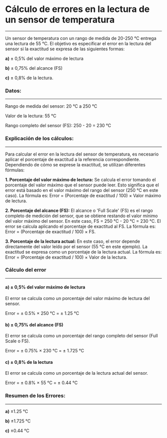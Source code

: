 # Cálculo de errores en la lectura de un sensor de temperatura
---
Un sensor de temperatura con un rango de medida de 20-250 °C entrega una lectura de 55 °C. El objetivo es especificar el error en la lectura del sensor si la exactitud se expresa de las siguientes formas:

**a)** ± 0,5% del valor máximo de lectura

**b)** ± 0,75% del alcance (FS)

**c)** ± 0,8% de la lectura.

### Datos:
---
Rango de medida del sensor: 20 °C a 250 °C

Valor de la lectura: 55 °C

Rango completo del sensor (FS): 250 - 20 = 230 °C

### Explicación de los cálculos:
---
Para calcular el error en la lectura del sensor de temperatura, es necesario aplicar el porcentaje de exactitud a la referencia correspondiente. Dependiendo de cómo se exprese la exactitud, se utilizan diferentes fórmulas: 

**1. Porcentaje del valor máximo de lectura:** Se calcula el error tomando el porcentaje del valor máximo que el sensor puede leer. Esto significa que el error está basado en el valor máximo del rango del sensor (250 °C en este caso). La fórmula es: Error = (Porcentaje de exactitud / 100) × Valor máximo de lectura.

**2. Porcentaje del alcance (FS):** El alcance o 'Full Scale' (FS) es el rango completo de medición del sensor, que se obtiene restando el valor mínimo del valor máximo del sensor. En este caso, FS = 250 °C - 20 °C = 230 °C. El error se calcula aplicando el porcentaje de exactitud al FS. La fórmula es: Error = (Porcentaje de exactitud / 100) × FS.

**3. Porcentaje de la lectura actual:** En este caso, el error depende directamente del valor leído por el sensor (55 °C en este ejemplo). La exactitud se expresa como un porcentaje de la lectura actual. La fórmula es: Error = (Porcentaje de exactitud / 100) × Valor de la lectura.

### Cálculo del error
---
#### a) ± 0,5% del valor máximo de lectura
El error se calcula como un porcentaje del valor máximo de lectura del sensor.

Error = ± 0.5% × 250 °C = ± 1.25 °C

#### b) ± 0,75% del alcance (FS)
El error se calcula como un porcentaje del rango completo del sensor (Full Scale o FS).

Error = ± 0.75% × 230 °C = ± 1.725 °C

#### c) ± 0,8% de la lectura
El error se calcula como un porcentaje de la lectura actual del sensor.

Error = ± 0.8% × 55 °C = ± 0.44 °C

### Resumen de los Errores:
---
**a)** ±1.25 °C

**b)** ±1.725 °C

**c)** ±0.44 °C